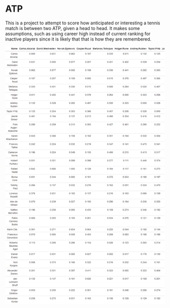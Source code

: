 # ATP
 
This is a project to attempt to score how anticipated or interesting a tennis match is between two ATP, given a head to head.
It makes some assumptions, such as using career high instead of current ranking for inactive players
since it is likely that that is how they are remembered.

![plot](table.png)